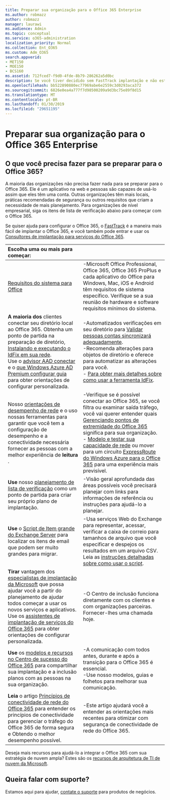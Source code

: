 ```yaml
---
title: Preparar sua organização para o Office 365 Enterprise
ms.author: robmazz
author: robmazz
manager: laurawi
ms.audience: Admin
ms.topic: conceptual
ms.service: o365-administration
localization_priority: Normal
ms.collection: Ent_O365
ms.custom: Adm_O365
search.appverid:
- MET150
- MOE150
- BCS160
ms.assetid: 712fced7-f9d0-4fde-8b79-286262a5d0bc
description: Se você tiver decidido sem FastTrack implantação e não está encontrando o que precisa em nossas etapas de implantação básica, este é o ponto de partida.
ms.openlocfilehash: bb522890880ec77969abe6e2559c3d0293aca372
ms.sourcegitcommit: 6826e0ea4a777f7d98500209a9d3bc75e89f8d15
ms.translationtype: MT
ms.contentlocale: pt-BR
ms.lasthandoff: 01/30/2019
ms.locfileid: "29651195"
---
```

# <a name="get-your-organization-ready-for-office-365-enterprise"></a>Preparar sua organização para o Office 365 Enterprise

## <a name="what-do-you-need-to-do-to-get-ready-for-office-365"></a>O que você precisa fazer para se preparar para o Office 365?

A maioria das organizações não precisa fazer nada para se preparar para o Office 365. Ele é um aplicativo na web e pessoas são capazes de usá-lo assim que eles têm uma conta. Outras organizações têm mais locais, práticas recomendadas de segurança ou outros requisitos que criam a necessidade de mais planejamento. Para organizações de nível empresarial, siga os itens de lista de verificação abaixo para começar com o Office 365.
  
Se quiser ajuda para configurar o Office 365, o [FastTrack](https://fasttrack.microsoft.com/office) é a maneira mais fácil de implantar o Office 365, e você também pode entrar e usar os [Consultores de implantação para serviços do Office 365](deployment-advisors-for-office-365.md).
  
|**Escolha uma ou mais para começar:**||
|:-----|:-----|
| [Requisitos do sistema para Office](https://products.office.com/office-system-requirements) |-Microsoft Office Professional, Office 365, Office 365 ProPlus e cada aplicativo do Office para Windows, Mac, iOS e Android têm requisitos de sistema específico. Verifique se a sua reunião de hardware e software requisitos mínimos do sistema.|
|**A maioria dos** clientes conectar seu diretório local ao Office 365. Obtenha um ponto de partida na preparação de diretório, [Instalando e executando o IdFix em sua rede](https://www.microsoft.com/download/details.aspx?id=36832).<br> Use o [advisor AAD conectar](https://aka.ms/aadconnectpwsync) e o [que Windows Azure AD Premium configurar guia](https://aka.ms/aadpguidance) para obter orientações de configurar personalizada. <br> |-Automatizados verificações em seu diretório para [Validar pessoas contas sincronizará adequadamente](https://support.office.com/article/Prepare-to-provision-users-through-directory-synchronization-to-Office-365-01920974-9e6f-4331-a370-13aea4e82b3e). <br> -Recomenda alterações para objetos de diretório e oferece para automatizar as alterações para você. <br> - [Para obter mais detalhes sobre como usar a ferramenta IdFix](prepare-directory-attributes-for-synch-with-idfix.md). |
|Nosso [orientações de desempenho de rede](https://aka.ms/tune) e o uso nossas ferramentas para garantir que você tem a configuração de desempenho e a conectividade necessária fornecer as pessoas com a melhor experiência de **leitura** .  <br> | -Verifique se é possível conectar ao Office 365, se você filtra ou examinar saída tráfego, você vai querer entender quais [Gerenciando pontos de extremidade do Office 365](https://support.office.com/article/Managing-Office-365-endpoints-99cab9d4-ef59-4207-9f2b-3728eb46bf9a) significa para sua organização.  <br>  - [Modelo e testar sua capacidade de rede](https://support.office.com/article/Network-and-migration-planning-for-Office-365-f5ee6c33-bcd7-4b0b-b0f8-dc1d9fb8d132) ou mover para um circuito [ExpressRoute do Windows Azure para o Office 365](https://support.office.com/article/Azure-ExpressRoute-for-Office-365-6d2534a2-c19c-4a99-be5e-33a0cee5d3bd) para uma experiência mais previsível.   |
|**Use** nosso [planejamento de lista de verificação](https://support.office.com/article/Deployment-planning-checklist-for-Office-365-5fa4f6ef-35ad-4840-91c1-4834df3df5a0) como um ponto de partida para criar seu próprio plano de implantação.  <br> | -Visão geral aprofundada das áreas possíveis você precisará planejar com links para informações de referência ou instruções para ajudá-lo a planejar. |
|**Use** o [Script de Item grande do Exchange Server](https://gallery.technet.microsoft.com/Exchange-Server-Large-Item-b9546cc6) para localizar os itens de email que podem ser muito grandes para migrar.  <br> | -Usa serviços Web do Exchange para representar, acessar, verificar a caixa de correio para tamanhos de arquivo que você especificar e despejos os resultados em um arquivo CSV. Leia as [instruções detalhadas sobre como usar o script](https://blogs.technet.com/b/mikehall/archive/2013/06/27/large-mail-item-script.aspx). |
|**Tirar** vantagem dos [especialistas de implantação da Microsoft](https://go.microsoft.com/fwlink/?LinkId=517115) que possa ajudar você a partir do planejamento de ajudar todos começar a usar os novos serviços e aplicativos.  <br> Use os [assistentes de implantação de serviços do Office 365](https://support.office.com/article/Deployment-wizards-for-Office-365-services-165f46e8-3533-4d76-be57-97f81ebd40f2) para obter orientações de configurar personalizada.  <br> | -O Centro de inclusão funciona diretamente com os clientes e com organizações parceiras. Fornecer-lhes uma chamada hoje. |
|**Use** os [modelos e recursos no Centro de sucesso do Office 365](https://www.microsoft.com/fasttrack/resources) para compartilhar sua implantação e a inclusão planos com as pessoas na sua organização.  <br> | -A comunicação com todos antes, durante e após a transição para o Office 365 é essencial.  <br> -Use nosso modelos, guias e folhetos para melhorar sua comunicação. |
|**Leia** o artigo [Princípios de conectividade de rede do Office 365](https://aka.ms/o365networkingprinciples) para entender os princípios de conectividade para gerenciar o tráfego do Office 365 de forma segura e Obtendo o melhor desempenho possível.  <br> | -Este artigo ajudará você a entender as orientações mais recentes para otimizar com segurança de conectividade de rede do Office 365. |
   
Deseja mais recursos para ajudá-lo a integrar o Office 365 com sua estratégia de nuvem ampla? Estes são os [recursos de arquitetura de TI de nuvem da Microsoft](https://docs.microsoft.com/en-us/office365/enterprise/microsoft-cloud-it-architecture-resources).
  
## <a name="want-to-talk-with-support"></a>Queira falar com suporte?

Estamos aqui para ajudar, [contate o suporte](https://support.office.com/article/32a17ca7-6fa0-4870-8a8d-e25ba4ccfd4b) para produtos de negócios.
